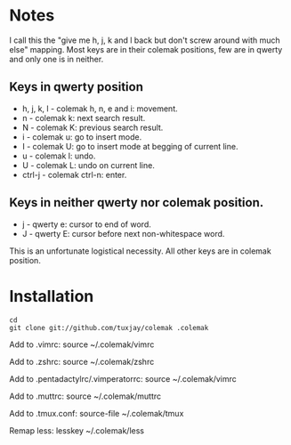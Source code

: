 # Notes
I call this the "give me h, j, k and l back but don't screw around with much else" mapping. Most keys are in their colemak positions, few are in qwerty and only one is in neither.

## Keys in qwerty position
 * h, j, k, l - colemak h, n, e and i: movement.
 * n - colemak k: next search result.
 * N - colemak K: previous search result.
 * i - colemak u: go to insert mode.
 * I - colemak U: go to insert mode at begging of current line.
 * u - colemak l: undo.
 * U - colemak L: undo on current line.
 * ctrl-j - colemak ctrl-n: enter.

## Keys in neither qwerty nor colemak position.
 * j - qwerty e: cursor to end of word.
 * J - qwerty E: cursor before next non-whitespace word.

This is an unfortunate logistical necessity. All other keys are in colemak position.

# Installation
    cd
    git clone git://github.com/tuxjay/colemak .colemak

Add to .vimrc:
    source ~/.colemak/vimrc

Add to .zshrc:
    source ~/.colemak/zshrc

Add to .pentadactylrc/.vimperatorrc:
    source ~/.colemak/vimrc

Add to .muttrc:
    source ~/.colemak/muttrc

Add to .tmux.conf:
    source-file ~/.colemak/tmux

Remap less:
    lesskey ~/.colemak/less
